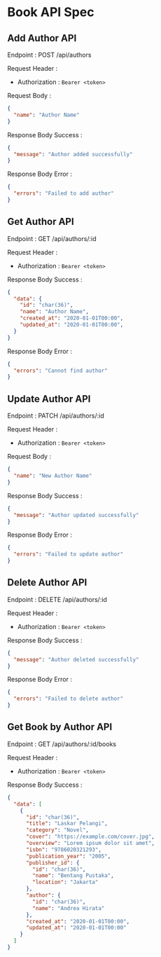 # Book API Spec

## Add Author API

Endpoint :  POST /api/authors

Request Header :

- Authorization : `Bearer <token>`

Request Body :

```json
{
  "name": "Author Name"
}
```

Response Body Success :

```json
{
  "message": "Author added successfully"
}
```

Response Body Error :

```json
{
  "errors": "Failed to add author"
}
```

## Get Author API

Endpoint : GET /api/authors/:id

Request Header :

- Authorization : `Bearer <token>`

Response Body Success :

```json
{
  "data": {
    "id": "char(36)",
    "name": "Author Name",
    "created_at": "2020-01-01T00:00",
    "updated_at": "2020-01-01T00:00",
  }
}
```

Response Body Error :

```json
{
  "errors": "Cannot find author"
}
```

## Update Author API

Endpoint : PATCH /api/authors/:id

Request Header :
- Authorization : `Bearer <token>`

Request Body :

```json
{
  "name": "New Author Name"
}
```

Response Body Success :

```json
{
  "message": "Author updated successfully"
}
```

Response Body Error :

```json
{
  "errors": "Failed to update author"
}
```

## Delete Author API

Endpoint : DELETE /api/authors/:id

Request Header :
- Authorization : `Bearer <token>`

Response Body Success :

```json
{
  "message": "Author deleted successfully"
}
```

Response Body Error :

```json
{
  "errors": "Failed to delete author"
}
```

## Get Book by Author API

Endpoint : GET /api/authors/:id/books

Request Header :
- Authorization : `Bearer <token>`

Response Body Success :

```json
{
  "data": [
    {
      "id": "char(36)",
      "title": "Laskar Pelangi",
      "category": "Novel",
      "cover": "https://example.com/cover.jpg",
      "overview": "Lorem ipsum dolor sit amet",
      "isbn": "9786020321293",
      "publication_year": "2005",
      "publisher_id": {
        "id": "char(36)",
        "name": "Bentang Pustaka",
        "location": "Jakarta"
      },
      "author": {
        "id": "char(36)",
        "name": "Andrea Hirata"
      },
      "created_at": "2020-01-01T00:00",
      "updated_at": "2020-01-01T00:00"
    }
  ]
}
```
